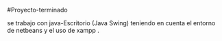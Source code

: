 #Proyecto-terminado

se trabajo con java-Escritorio (Java Swing) teniendo en cuenta el entorno de netbeans y el uso de xampp .